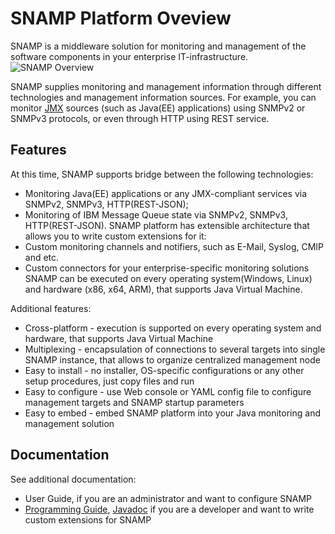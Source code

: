 # SNAMP Platform Oveview
SNAMP is a middleware solution for monitoring and management of the software components in your enterprise IT-infrastructure.
![SNAMP Overview](/images/overview.png)

SNAMP supplies monitoring and management information through different technologies and management information sources. For example, you can monitor [JMX](http://www.oracle.com/technetwork/java/javase/tech/javamanagement-140525.html) sources (such as Java(EE) applications) using SNMPv2 or SNMPv3 protocols, or even through HTTP using REST service.

## Features
At this time, SNAMP supports bridge between the following technologies:
* Monitoring Java(EE) applications or any JMX-compliant services via SNMPv2, SNMPv3, HTTP(REST-JSON);
* Monitoring of IBM Message Queue state via SNMPv2, SNMPv3, HTTP(REST-JSON).
SNAMP platform has extensible architecture that allows you to write custom extensions for it:
* Custom monitoring channels and notifiers, such as E-Mail, Syslog, CMIP and etc.
* Custom connectors for your enterprise-specific monitoring solutions
SNAMP can be executed on every operating system(Windows, Linux) and hardware (x86, x64, ARM), that supports Java Virtual Machine.

Additional features:
* Cross-platform - execution is supported on every operating system and hardware, that supports Java Virtual Machine
* Multiplexing - encapsulation of connections to several targets into single SNAMP instance, that allows to organize centralized management node
* Easy to install - no installer, OS-specific configurations or any other setup procedures, just copy files and run
* Easy to configure - use Web console or YAML config file to configure management targets and SNAMP startup parameters
* Easy to embed - embed SNAMP platform into your Java monitoring and management solution

## Documentation
 See additional documentation:
* User Guide, if you are an administrator and want to configure SNAMP
* [Programming Guide](/programming-guide.html), [Javadoc](/javadoc/index.html) if you are a developer and want to write custom extensions for SNAMP
